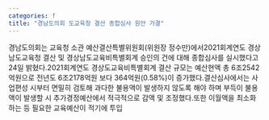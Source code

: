 ```yaml
---
categories: f
title: "경남도의회 도교육청 결산 종합심사 원안 가결"
---
```

경남도의회는 교육청 소관 예산결산특별위원회(위원장 정수만)에서2021회계연도 경상남도교육청 결산 및 경상남도교육비특별회계 승인의 건에 대해 종합심사를 실시했다고 24일 밝혔다.2021회계연도 경상도교육비특별회계 결산 규모는 예산현액 총 6조2542억원으로 전년도 6조2178억원 보다 364억원(0.58%)이 증가했다.결산심사에서는 사업편성 시부터 면밀히 검토해 과다한 불용액이 발생하지 않도록 해야 하며 부득이 불용액이 발생할 시 추가경정예산에서 적극적으로 감액 및 조정했다.또한 이월액을 최소화 하는 등 필요한 교육예산이 적기에 투입